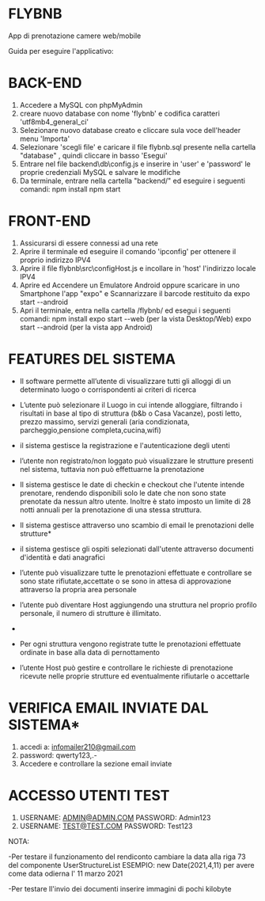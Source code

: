 # FLYBNB
App di prenotazione camere web/mobile

Guida per eseguire l'applicativo:

# BACK-END

1. Accedere a MySQL con phpMyAdmin
2. creare nuovo database con nome 'flybnb' e codifica caratteri 'utf8mb4_general_ci'
3. Selezionare nuovo database creato e cliccare sula voce dell'header menu 'Importa'
4. Selezionare 'scegli file' e caricare il file flybnb.sql presente nella cartella "database" , quindi cliccare in basso 'Esegui'
5. Entrare nel file backend\db\config.js e inserire in 'user' e 'password' le proprie credenziali MySQL e salvare le modifiche
6. Da terminale, entrare nella cartella "backend/" ed eseguire i seguenti comandi:
 	npm install
	npm start

# FRONT-END

1. Assicurarsi di essere connessi ad una rete
2. Aprire il terminale ed eseguire il comando 'ipconfig' per ottenere il proprio indirizzo IPV4
3. Aprire il file flybnb\src\configHost.js e incollare in 'host' l'indirizzo locale IPV4
4. Aprire ed Accendere un Emulatore Android oppure scaricare in uno Smartphone l'app "expo" e Scannarizzare il barcode restituito da expo start --android
5. Apri il terminale, entra nella cartella /flybnb/ ed esegui i seguenti comandi: 
	npm install
	expo start --web (per la vista Desktop/Web)
	expo  start --android (per la vista app Android)

# FEATURES DEL SISTEMA

- Il software permette all’utente di visualizzare tutti gli alloggi di un determinato luogo o corrispondenti ai criteri di ricerca

- L’utente può selezionare il Luogo in cui intende alloggiare, filtrando i risultati in base al tipo di struttura (b&b o Casa Vacanze), posti letto, prezzo massimo, servizi generali (aria condizionata, parcheggio,pensione completa,cucina,wifi)

- il sistema gestisce la registrazione e l'autenticazione degli utenti

- l’utente non registrato/non loggato può  visualizzare le strutture presenti nel sistema, tuttavia non può effettuarne la prenotazione 

- Il sistema gestisce le date di checkin e checkout che l'utente intende prenotare, rendendo disponibili solo le date che non sono state prenotate da nessun altro utente. Inoltre è stato imposto un limite di 28 notti annuali per la prenotazione di una stessa struttura.

- Il sistema gestisce attraverso uno scambio di email le prenotazioni delle strutture* 

- il sistema gestisce gli ospiti selezionati dall'utente attraverso documenti d'identità e dati anagrafici

- l’utente può visualizzare tutte le prenotazioni effettuate e controllare se sono state rifiutate,accettate o se sono in attesa di approvazione attraverso la propria area personale

- l’utente può diventare Host aggiungendo una struttura nel proprio profilo personale, il numero di strutture è illimitato.
- 
- Per ogni struttura vengono registrate tutte le prenotazioni effettuate ordinate in base alla data di pernottamento

- l’utente Host può gestire e controllare le richieste di prenotazione ricevute nelle proprie strutture ed eventualmente rifiutarle o accettarle



# VERIFICA EMAIL INVIATE DAL SISTEMA*

1. accedi a: infomailer210@gmail.com
2. password: qwerty123,.-
3. Accedere e controllare la sezione email inviate
	
# ACCESSO UTENTI TEST

1. USERNAME: ADMIN@ADMIN.COM    PASSWORD: Admin123
2. USERNAME: TEST@TEST.COM  PASSWORD: Test123

NOTA:

-Per testare il funzionamento del rendiconto cambiare la data alla riga 73 del componente UserStructureList 
	ESEMPIO: new Date(2021,4,11) per avere come data odierna l' 11 marzo 2021

-Per testare ll'invio dei documenti inserire immagini di pochi kilobyte


